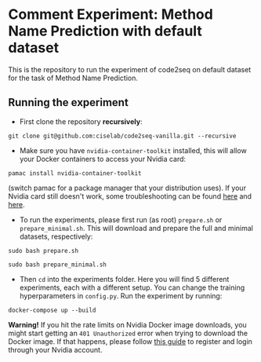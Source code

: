 # Comment Experiment: Method Name Prediction with default dataset

This is the repository to run the experiment of code2seq on default dataset for the task of Method Name Prediction.

## Running the experiment

- First clone the repository **recursively**:
```
git clone git@github.com:ciselab/code2seq-vanilla.git --recursive
```

- Make sure you have ```nvidia-container-toolkit``` installed, this will allow your Docker containers to access your Nvidia card:
```
pamac install nvidia-container-toolkit
```
(switch pamac for a package manager that your distribution uses). If your Nvidia card still doesn't work, some troubleshooting can be found [here](https://docs.nvidia.com/datacenter/cloud-native/container-toolkit/install-guide.html) and [here](https://medium.com/@mmnshkmr/manjaro-setup-tensorflow-docker-container-w-nvidia-gpu-cacd0714f9b).

- To run the experiments, please first run (as root) ```prepare.sh``` or ```prepare_minimal.sh```. This will download and prepare the full and minimal datasets, respectively:

```
sudo bash prepare.sh
```
```
sudo bash prepare_minimal.sh
```
- Then ```cd``` into the experiments folder. Here you will find 5 different experiments, each with a different setup. You can change the training hyperparameters in ```config.py```. Run the experiment by running:

```
docker-compose up --build
```

**Warning!** If you hit the rate limits on Nvidia Docker image downloads, you might start getting an ```401 Unauthorized``` error when trying to download the Docker image. If that happens, please follow [this guide](https://stackoverflow.com/a/70970425/13988119) to register and login through your Nvidia account.
